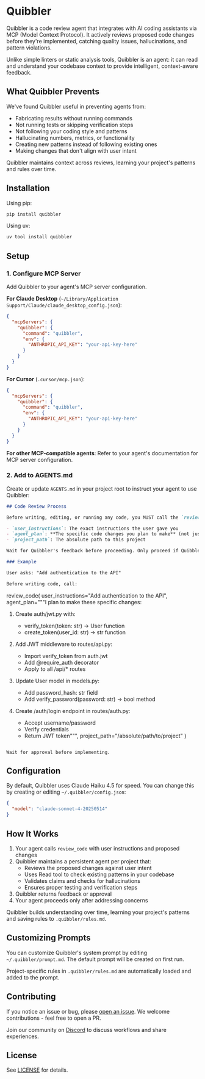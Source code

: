 # Quibbler

Quibbler is a code review agent that integrates with AI coding assistants via MCP (Model Context Protocol). It actively reviews proposed code changes before they're implemented, catching quality issues, hallucinations, and pattern violations.

Unlike simple linters or static analysis tools, Quibbler is an agent: it can read and understand your codebase context to provide intelligent, context-aware feedback.

## What Quibbler Prevents

We've found Quibbler useful in preventing agents from:

- Fabricating results without running commands
- Not running tests or skipping verification steps
- Not following your coding style and patterns
- Hallucinating numbers, metrics, or functionality
- Creating new patterns instead of following existing ones
- Making changes that don't align with user intent

Quibbler maintains context across reviews, learning your project's patterns and rules over time.

## Installation

Using pip:

```bash
pip install quibbler
```

Using uv:

```bash
uv tool install quibbler
```

## Setup

### 1. Configure MCP Server

Add Quibbler to your agent's MCP server configuration.

**For Claude Desktop** (`~/Library/Application Support/Claude/claude_desktop_config.json`):

```json
{
  "mcpServers": {
    "quibbler": {
      "command": "quibbler",
      "env": {
        "ANTHROPIC_API_KEY": "your-api-key-here"
      }
    }
  }
}
```

**For Cursor** (`.cursor/mcp.json`):

```json
{
  "mcpServers": {
    "quibbler": {
      "command": "quibbler",
      "env": {
        "ANTHROPIC_API_KEY": "your-api-key-here"
      }
    }
  }
}
```

**For other MCP-compatible agents**: Refer to your agent's documentation for MCP server configuration.

### 2. Add to AGENTS.md

Create or update `AGENTS.md` in your project root to instruct your agent to use Quibbler:

```markdown
## Code Review Process

Before writing, editing, or running any code, you MUST call the `review_code` tool from the Quibbler MCP server with:

- `user_instructions`: The exact instructions the user gave you
- `agent_plan`: **The specific code changes you plan to make** (not just a general description - include file names, function signatures, key logic, and implementation details)
- `project_path`: The absolute path to this project

Wait for Quibbler's feedback before proceeding. Only proceed if Quibbler approves or address any concerns raised.

### Example

User asks: "Add authentication to the API"

Before writing code, call:
```

review_code(
user_instructions="Add authentication to the API",
agent_plan="""I plan to make these specific changes:

1. Create auth/jwt.py with:

   - verify_token(token: str) -> User function
   - create_token(user_id: str) -> str function

2. Add JWT middleware to routes/api.py:

   - Import verify_token from auth.jwt
   - Add @require_auth decorator
   - Apply to all /api/\* routes

3. Update User model in models.py:

   - Add password_hash: str field
   - Add verify_password(password: str) -> bool method

4. Create /auth/login endpoint in routes/auth.py:
   - Accept username/password
   - Verify credentials
   - Return JWT token""",
     project_path="/absolute/path/to/project"
     )

```

Wait for approval before implementing.
```

## Configuration

By default, Quibbler uses Claude Haiku 4.5 for speed. You can change this by creating or editing `~/.quibbler/config.json`:

```json
{
  "model": "claude-sonnet-4-20250514"
}
```

## How It Works

1. Your agent calls `review_code` with user instructions and proposed changes
2. Quibbler maintains a persistent agent per project that:
   - Reviews the proposed changes against user intent
   - Uses Read tool to check existing patterns in your codebase
   - Validates claims and checks for hallucinations
   - Ensures proper testing and verification steps
3. Quibbler returns feedback or approval
4. Your agent proceeds only after addressing concerns

Quibbler builds understanding over time, learning your project's patterns and saving rules to `.quibbler/rules.md`.

## Customizing Prompts

You can customize Quibbler's system prompt by editing `~/.quibbler/prompt.md`. The default prompt will be created on first run.

Project-specific rules in `.quibbler/rules.md` are automatically loaded and added to the prompt.

## Contributing

If you notice an issue or bug, please [open an issue](https://github.com/fulcrumresearch/quibbler/issues). We welcome contributions - feel free to open a PR.

Join our community on [Discord](https://discord.gg/QmMybVuwWp) to discuss workflows and share experiences.

## License

See [LICENSE](LICENSE) for details.
